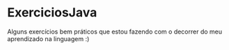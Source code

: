 # ExerciciosJava
Alguns exercícios bem práticos que estou fazendo com o decorrer do meu aprendizado na linguagem :)
